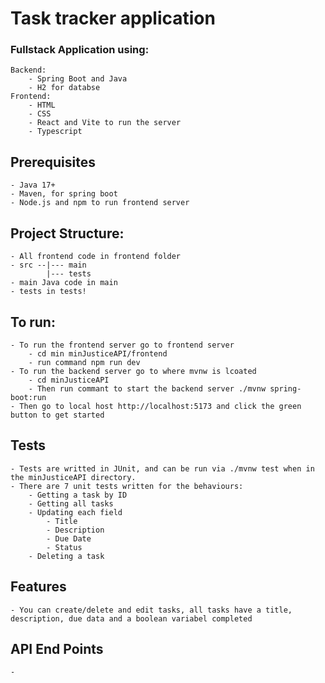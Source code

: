 # Task tracker application

### Fullstack Application using:
    Backend:
        - Spring Boot and Java
        - H2 for databse
    Frontend:
        - HTML
        - CSS
        - React and Vite to run the server
        - Typescript

## Prerequisites
    - Java 17+
    - Maven, for spring boot
    - Node.js and npm to run frontend server 

## Project Structure:
    - All frontend code in frontend folder
    - src --|--- main
            |--- tests
    - main Java code in main
    - tests in tests!

## To run:
    - To run the frontend server go to frontend server
        - cd min minJusticeAPI/frontend
        - run command npm run dev
    - To run the backend server go to where mvnw is lcoated
        - cd minJusticeAPI
        - Then run commant to start the backend server ./mvnw spring-boot:run
    - Then go to local host http://localhost:5173 and click the green button to get started

## Tests
    - Tests are writted in JUnit, and can be run via ./mvnw test when in the minJusticeAPI directory. 
    - There are 7 unit tests written for the behaviours:
        - Getting a task by ID
        - Getting all tasks
        - Updating each field
            - Title
            - Description
            - Due Date
            - Status
        - Deleting a task

## Features
    - You can create/delete and edit tasks, all tasks have a title, description, due data and a boolean variabel completed

## API End Points 
    - 
